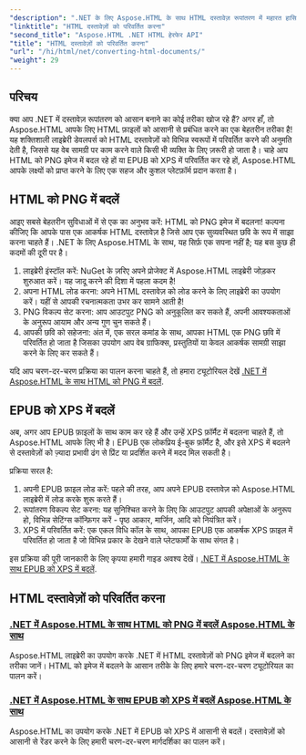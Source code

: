 ```yaml
---
"description": ".NET के लिए Aspose.HTML के साथ HTML दस्तावेज़ रूपांतरण में महारत हासिल करें! हमारे आसान गाइड के साथ HTML को PNG और EPUB को XPS में आसानी से बदलना सीखें।"
"linktitle": "HTML दस्तावेज़ों को परिवर्तित करना"
"second_title": "Aspose.HTML .NET HTML हेरफेर API"
"title": "HTML दस्तावेज़ों को परिवर्तित करना"
"url": "/hi/html/net/converting-html-documents/"
"weight": 29
---
```


## परिचय
क्या आप .NET में दस्तावेज़ रूपांतरण को आसान बनाने का कोई तरीका खोज रहे हैं? अगर हाँ, तो Aspose.HTML आपके लिए HTML फ़ाइलों को आसानी से प्रबंधित करने का एक बेहतरीन तरीका है! यह शक्तिशाली लाइब्रेरी डेवलपर्स को HTML दस्तावेज़ों को विभिन्न स्वरूपों में परिवर्तित करने की अनुमति देती है, जिससे यह वेब सामग्री पर काम करने वाले किसी भी व्यक्ति के लिए ज़रूरी हो जाता है। चाहे आप HTML को PNG इमेज में बदल रहे हों या EPUB को XPS में परिवर्तित कर रहे हों, Aspose.HTML आपके लक्ष्यों को प्राप्त करने के लिए एक सहज और कुशल प्लेटफ़ॉर्म प्रदान करता है।

## HTML को PNG में बदलें
आइए सबसे बेहतरीन सुविधाओं में से एक का अनुभव करें: HTML को PNG इमेज में बदलना! कल्पना कीजिए कि आपके पास एक आकर्षक HTML दस्तावेज़ है जिसे आप एक सुव्यवस्थित छवि के रूप में साझा करना चाहते हैं। .NET के लिए Aspose.HTML के साथ, यह सिर्फ़ एक सपना नहीं है; यह बस कुछ ही कदमों की दूरी पर है। 

1. लाइब्रेरी इंस्टॉल करें: NuGet के ज़रिए अपने प्रोजेक्ट में Aspose.HTML लाइब्रेरी जोड़कर शुरुआत करें। यह जादू करने की दिशा में पहला कदम है!
2. अपना HTML लोड करना: अपने HTML दस्तावेज़ को लोड करने के लिए लाइब्रेरी का उपयोग करें। यहीं से आपकी रचनात्मकता उभर कर सामने आती है!
3. PNG विकल्प सेट करना: आप आउटपुट PNG को अनुकूलित कर सकते हैं, अपनी आवश्यकताओं के अनुरूप आयाम और अन्य गुण चुन सकते हैं।
4. आपकी छवि को सहेजना: अंत में, एक सरल कमांड के साथ, आपका HTML एक PNG छवि में परिवर्तित हो जाता है जिसका उपयोग आप वेब ग्राफिक्स, प्रस्तुतियों या केवल आकर्षक सामग्री साझा करने के लिए कर सकते हैं।

यदि आप चरण-दर-चरण प्रक्रिया का पालन करना चाहते हैं, तो हमारा ट्यूटोरियल देखें [.NET में Aspose.HTML के साथ HTML को PNG में बदलें](./convert-html-as-png/). 

## EPUB को XPS में बदलें
अब, अगर आप EPUB फ़ाइलों के साथ काम कर रहे हैं और उन्हें XPS फ़ॉर्मैट में बदलना चाहते हैं, तो Aspose.HTML आपके लिए भी है। EPUB एक लोकप्रिय ई-बुक फ़ॉर्मैट है, और इसे XPS में बदलने से दस्तावेज़ों को ज़्यादा प्रभावी ढंग से प्रिंट या प्रदर्शित करने में मदद मिल सकती है।

प्रक्रिया सरल है:

1. अपनी EPUB फ़ाइल लोड करें: पहले की तरह, आप अपने EPUB दस्तावेज़ को Aspose.HTML लाइब्रेरी में लोड करके शुरू करते हैं।
2. रूपांतरण विकल्प सेट करना: यह सुनिश्चित करने के लिए कि आउटपुट आपकी अपेक्षाओं के अनुरूप हो, विभिन्न सेटिंग्स कॉन्फ़िगर करें - पृष्ठ आकार, मार्जिन, आदि को नियंत्रित करें।
3. XPS में परिवर्तित करें: एक एकल विधि कॉल के साथ, आपका EPUB एक आकर्षक XPS फ़ाइल में परिवर्तित हो जाता है जो विभिन्न प्रकार के देखने वाले प्लेटफार्मों के साथ संगत है।

इस प्रक्रिया की पूरी जानकारी के लिए कृपया हमारी गाइड अवश्य देखें। [.NET में Aspose.HTML के साथ EPUB को XPS में बदलें](./convert-epub-as-xps/). 

## HTML दस्तावेज़ों को परिवर्तित करना
### [.NET में Aspose.HTML के साथ HTML को PNG में बदलें Aspose.HTML के साथ](./convert-html-as-png/)
Aspose.HTML लाइब्रेरी का उपयोग करके .NET में HTML दस्तावेज़ों को PNG इमेज में बदलने का तरीका जानें। HTML को इमेज में बदलने के आसान तरीके के लिए हमारे चरण-दर-चरण ट्यूटोरियल का पालन करें।
### [.NET में Aspose.HTML के साथ EPUB को XPS में बदलें Aspose.HTML के साथ](./convert-epub-as-xps/)
Aspose.HTML का उपयोग करके .NET में EPUB को XPS में आसानी से बदलें। दस्तावेज़ों को आसानी से रेंडर करने के लिए हमारी चरण-दर-चरण मार्गदर्शिका का पालन करें।